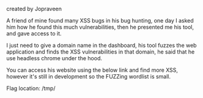 created by Jopraveen

A friend of mine found many XSS bugs in his bug hunting, one day I asked him how he found this much vulnerabilities, then he presented me his tool, and gave access to it.

I just need to give a domain name in the dashboard, his tool fuzzes the web application and finds the XSS vulnerabilities in that domain, he said that he use headless chrome under the hood.

You can access his website using the below link and find more XSS, however it's still in development so the FUZZing wordlist is small.

Flag location: /tmp/
